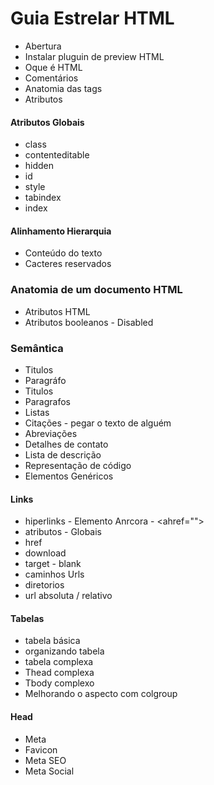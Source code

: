 # Guia Estrelar HTML
- Abertura
- Instalar pluguin de preview HTML
- Oque é HTML
- Comentários
- Anatomia das tags
- Atributos
#### Atributos Globais
- class
- contenteditable
- hidden
- id
- style
- tabindex
- index
#### Alinhamento Hierarquia
- Conteúdo do texto
- Cacteres reservados
### Anatomia de um documento HTML
- Atributos HTML
- Atributos booleanos - Disabled
### Semântica
- Titulos 
- Paragráfo
- Titulos 
- Paragrafos
- Listas
- Citações - pegar o texto de alguém
- Abreviações
- Detalhes de contato
- Lista de descrição
- Representação de código
- Elementos Genéricos
#### Links
- hiperlinks - Elemento Anrcora - <ahref="">
- atributos - Globais
- href
- download
- target - blank
- caminhos Urls
- diretorios
- url absoluta / relativo
#### Tabelas
- tabela básica
- organizando tabela
- tabela complexa
- Thead complexa
- Tbody complexo
- Melhorando o aspecto com colgroup
#### Head
- Meta
- Favicon
- Meta SEO
- Meta Social
